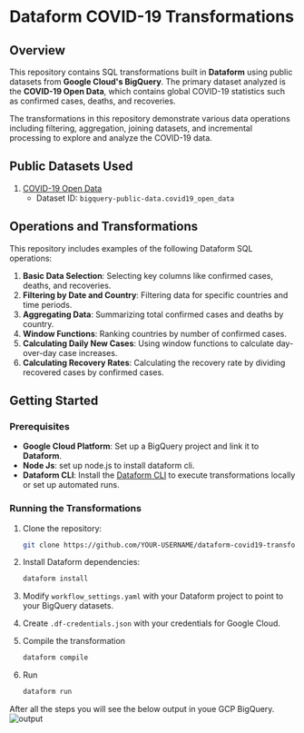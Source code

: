 # Dataform COVID-19 Transformations

## Overview
This repository contains SQL transformations built in **Dataform** using public datasets from **Google Cloud's BigQuery**. The primary dataset analyzed is the **COVID-19 Open Data**, which contains global COVID-19 statistics such as confirmed cases, deaths, and recoveries.

The transformations in this repository demonstrate various data operations including filtering, aggregation, joining datasets, and incremental processing to explore and analyze the COVID-19 data.

## Public Datasets Used
1. [COVID-19 Open Data](https://console.cloud.google.com/marketplace/product/bigquery-public-datasets/covid19-open-data)
   - Dataset ID: `bigquery-public-data.covid19_open_data`

## Operations and Transformations

This repository includes examples of the following Dataform SQL operations:
1. **Basic Data Selection**: Selecting key columns like confirmed cases, deaths, and recoveries.
2. **Filtering by Date and Country**: Filtering data for specific countries and time periods.
3. **Aggregating Data**: Summarizing total confirmed cases and deaths by country.
4. **Window Functions**: Ranking countries by number of confirmed cases.
5. **Calculating Daily New Cases**: Using window functions to calculate day-over-day case increases.
6. **Calculating Recovery Rates**: Calculating the recovery rate by dividing recovered cases by confirmed cases.

## Getting Started

### Prerequisites
- **Google Cloud Platform**: Set up a BigQuery project and link it to **Dataform**.
- **Node Js**: set up node.js to install dataform cli.
- **Dataform CLI**: Install the [Dataform CLI](https://docs.dataform.co/guides/getting-started) to execute transformations locally or set up automated runs.

### Running the Transformations
1. Clone the repository:
   ```bash
   git clone https://github.com/YOUR-USERNAME/dataform-covid19-transformations.git
2. Install Dataform dependencies:
   ```bash
   dataform install

3. Modify ```workflow_settings.yaml``` with your Dataform project to point to your BigQuery datasets.

4. Create ```.df-credentials.json``` with your credentials for Google Cloud.

5. Compile the transformation
   ```bash
   dataform compile

6. Run
   ```bash
   dataform run

After all the steps you will see the below output in youe GCP BigQuery.
![output](image.png)